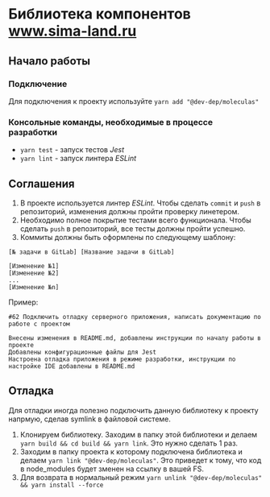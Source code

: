 # Библиотека компонентов www.sima-land.ru

## Начало работы

### Подключение

Для подключения к проекту используйте ```yarn add "@dev-dep/moleculas"```

### Консольные команды, необходимые в процессе разработки

* ```yarn test``` - запуск тестов *Jest*
* ```yarn lint``` - запуск линтера *ESLint*

## Соглашения
1. В проекте используется линтер *ESLint*. Чтобы сделать ```commit``` и ```push``` в репозиторий, изменения должны пройти проверку линетером.
2. Необходимо полное покрытие тестами всего функционала. Чтобы сделать ```push``` в репозиторий, все тесты должны пройти успешно.
3. Коммиты должны быть оформлены по следующему шаблону:
```
[№ задачи в GitLab] [Название задачи в GitLab]

[Изменение №1]
[Изменение №2]
...
[Изменение №n]
```
Пример:
```
#62 Подключить отладку серверного приложения, написать документацию по работе с проектом

Внесены изменения в README.md, добавлены инструкции по началу работы в проекте
Добавлены конфигурационные файлы для Jest
Настроена отладка приложения в режиме разработки, инструкции по настройке IDE добавлены в README.md
```

## Отладка 

Для отладки иногда полезно подключить данную библиотеку к проекту напрмую, сделав symlink в файловой 
системе.

1. Клонируем библиотеку. Заходим в папку этой библиотеки и делаем ```yarn build && cd build && yarn link```. Это нужно сделать 1 раз.
2. Заходим в папку проекта к которому подключена библиотека и делаем ```yarn link "@dev-dep/moleculas"```. Это 
приведет к тому, что код в node_modules будет зменен на ссылку в вашей FS.
3. Для возврата в нормальный режим  ```yarn unlink "@dev-dep/moleculas" && yarn install --force```


